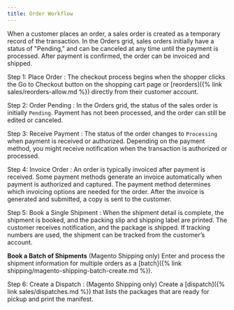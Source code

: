 ```yaml
---
title: Order Workflow
---
```


When a customer places an order, a sales order is created as a temporary record of the transaction. In the Orders grid, sales orders initially have a status of "Pending," and can be canceled at any time until the payment is processed. After payment is confirmed, the order can be invoiced and shipped.

Step 1: Place Order
: The checkout process begins when the shopper clicks the Go to Checkout button on the shopping cart page or [reorders]({% link sales/reorders-allow.md %}) directly from their customer account.

Step 2: Order Pending
: In the Orders grid, the status of the sales order is initially `Pending`. Payment has not been processed, and the order can still be edited or canceled.

Step 3: Receive Payment
: The status of the order changes to `Processing` when payment is received or authorized. Depending on the payment method, you might receive notification when the transaction is authorized or processed.

Step 4: Invoice Order
: An order is typically invoiced after payment is received. Some payment methods generate an invoice automatically when payment is authorized and captured. The payment method determines which invoicing options are needed for the order. After the invoice is generated and submitted, a copy is sent to the customer.

Step 5: Book a Single Shipment
: When the shipment detail is complete, the shipment is booked, and the packing slip and shipping label are printed. The customer receives notification, and the package is shipped. If tracking numbers are used, the shipment can be tracked from the customer’s account.

  **Book a Batch of Shipments**
  (Magento Shipping only) Enter and process the shipment information for multiple orders as a [batch]({% link shipping/magento-shipping-batch-create.md %}).

Step 6: Create a Dispatch
: (Magento Shipping only) Create a [dispatch]({% link sales/dispatches.md %}) that lists the packages that are ready for pickup and print the manifest.

